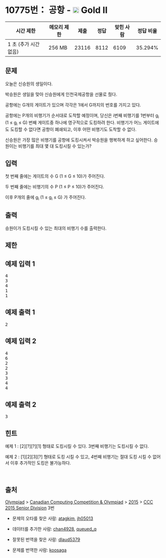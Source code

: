 # 10775번： 공항 - <img src="https://static.solved.ac/tier_small/14.svg" style="height:20px" /> Gold II



| 시간 제한 | 메모리 제한 | 제출 | 정답 | 맞힌 사람 | 정답 비율 |
| --- | --- | --- | --- | --- | --- |
| 1 초 (추가 시간 없음) | 256 MB | 23116 | 8112 | 6109 | 35.294% |
## 문제

오늘은 신승원의 생일이다.

박승원은 생일을 맞아 신승원에게 인천국제공항을 선물로 줬다.

공항에는 G개의 게이트가 있으며 각각은 1에서 G까지의 번호를 가지고 있다.

공항에는 P개의 비행기가 순서대로 도착할 예정이며, 당신은 i번째 비행기를 1번부터 g<sub>i</sub> (1 ≤ g<sub>i</sub> ≤ G) 번째 게이트중 하나에 영구적으로 도킹하려 한다. 비행기가 어느 게이트에도 도킹할 수 없다면 공항이 폐쇄되고, 이후 어떤 비행기도 도착할 수 없다.

신승원은 가장 많은 비행기를 공항에 도킹시켜서 박승원을 행복하게 하고 싶어한다. 승원이는 비행기를 최대 몇 대 도킹시킬 수 있는가?

## 입력

첫 번째 줄에는 게이트의 수 G (1 ≤ G ≤ 10)가 주어진다.

두 번째 줄에는 비행기의 수 P (1 ≤ P ≤ 10)가 주어진다.

이후 P개의 줄에 g<sub>i</sub> (1 ≤ g<sub>i</sub> ≤ G) 가 주어진다.

## 출력

승원이가 도킹시킬 수 있는 최대의 비행기 수를 출력한다.

## 제한

## 예제 입력 1

<pre>4
3
4
1
1
</pre>
## 예제 출력 1

<pre>2
</pre>
## 예제 입력 2

<pre>4
6
2
2
3
3
4
4
</pre>
## 예제 출력 2

<pre>3
</pre>
## 힌트

예제 1 : [2][?][?][1] 형태로 도킹시킬 수 있다. 3번째 비행기는 도킹시킬 수 없다.

예제 2 : [1][2][3][?] 형태로 도킹 시킬 수 있고, 4번째 비행기는 절대 도킹 시킬 수 없어서 이후 추가적인 도킹은 불가능하다.

 

## 출처

[Olympiad](/category/2) > [Canadian Computing Competition & Olympiad](/category/173) > [2015](/category/315) > [CCC 2015 Senior Division](/category/detail/1345) 3번

- 문제의 오타를 찾은 사람: [atagkim](/user/atagkim), [jh05013](/user/jh05013)

- 데이터를 추가한 사람: [chan4928](/user/chan4928), [queued_q](/user/queued_q)

- 잘못된 번역을 찾은 사람: [dlaud5379](/user/dlaud5379)

- 문제를 번역한 사람: [koosaga](/user/koosaga)